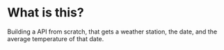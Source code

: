 # What is this?

Building a API from scratch, that gets a weather station, the date, and the average temperature of that date.

